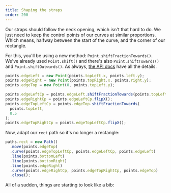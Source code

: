 ```yaml
---
title: Shaping the straps
order: 200
---
```


Our straps should follow the neck opening, which isn't that hard to do. We just need to keep the control points of our curves at similar proportions. Which means, halfway between the start of the curve, and the corner of our rectangle.

<note>

For this, you'll be using a new method: `Point.shiftFractionTowards()`. We've already used `Point.shift()` and there's also `Point.shiftTowards()` and `Point.shiftOutwards()`. As always, [the API docs](/api/point) have all the details.

</Note>

```js
points.edgeLeft = new Point(points.topLeft.x, points.left.y);
points.edgeRight = new Point(points.topRight.x, points.right.y);
points.edgeTop = new Point(0, points.topLeft.y);

points.edgeLeftCp = points.edgeLeft.shiftFractionTowards(points.topLeft, 0.5);
points.edgeRightCp = points.edgeLeftCp.flipX();
points.edgeTopLeftCp = points.edgeTop.shiftFractionTowards(
  points.topLeft,
  0.5
);
points.edgeTopRightCp = points.edgeTopLeftCp.flipX();
```

Now, adapt our `rect` path so it's no longer a rectangle:

```js
paths.rect = new Path()
  .move(points.edgeTop)
  .curve(points.edgeTopLeftCp, points.edgeLeftCp, points.edgeLeft)
  .line(points.bottomLeft)
  .line(points.bottomRight)
  .line(points.edgeRight)
  .curve(points.edgeRightCp, points.edgeTopRightCp, points.edgeTop)
  .close();
```

All of a sudden, things are starting to look like a bib:

<example pattern="tutorial" part="step6" caption="Pretty good, but how are we going to fit it over the baby's head?" />
